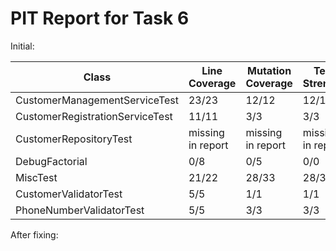 # PIT Report for Task 6

Initial:

| Class                           | Line Coverage     | Mutation Coverage | Test Strength     |
|---------------------------------|-------------------|-------------------|-------------------| 
| CustomerManagementServiceTest   | 23/23             | 12/12             | 12/12             |
| CustomerRegistrationServiceTest | 11/11             | 3/3               | 3/3               |
| CustomerRepositoryTest          | missing in report | missing in report | missing in report |
| DebugFactorial                  | 0/8               | 0/5               | 0/0               | 
| MiscTest                        | 21/22             | 28/33             | 28/32             |
| CustomerValidatorTest           | 5/5               | 1/1               | 1/1               |
| PhoneNumberValidatorTest        | 5/5               | 3/3               | 3/3               | 

After fixing:
